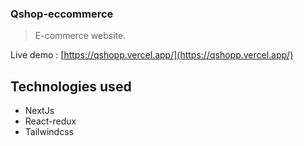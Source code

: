 ### Qshop-eccommerce

> E-commerce website. 

Live demo : [https://qshopp.vercel.app/](https://qshopp.vercel.app/)

## Technologies used
- NextJs
- React-redux
- Tailwindcss

